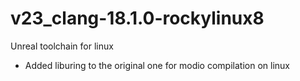 # v23_clang-18.1.0-rockylinux8

Unreal toolchain for linux
- Added liburing to the original one for modio compilation on linux
